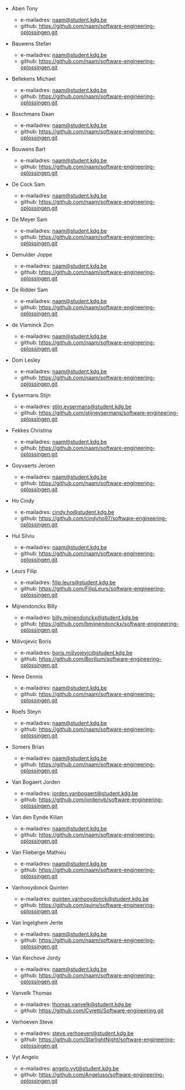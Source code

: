 - Aben Tony
	- e-mailadres: naam@student.kdg.be
	- github: https://github.com/naam/software-engineering-oplossingen.git

- Bauwens Stefan
	- e-mailadres: naam@student.kdg.be
	- github: https://github.com/naam/software-engineering-oplossingen.git

- Bellekens Michael
	- e-mailadres: naam@student.kdg.be
	- github: https://github.com/naam/software-engineering-oplossingen.git

- Boschmans Daan
	- e-mailadres: naam@student.kdg.be
	- github: https://github.com/naam/software-engineering-oplossingen.git

- Bouwens Bart
	- e-mailadres: naam@student.kdg.be
	- github: https://github.com/naam/software-engineering-oplossingen.git

- De Cock Sam
	- e-mailadres: naam@student.kdg.be
	- github: https://github.com/naam/software-engineering-oplossingen.git

- De Meyer Sam
	- e-mailadres: naam@student.kdg.be
	- github: https://github.com/naam/software-engineering-oplossingen.git

- Demulder Joppe
	- e-mailadres: naam@student.kdg.be
	- github: https://github.com/naam/software-engineering-oplossingen.git

- De Ridder Sam
	- e-mailadres: naam@student.kdg.be
	- github: https://github.com/naam/software-engineering-oplossingen.git

- de Vlaminck Zion
	- e-mailadres: naam@student.kdg.be
	- github: https://github.com/naam/software-engineering-oplossingen.git

- Dom Lesley
	- e-mailadres: naam@student.kdg.be
	- github: https://github.com/naam/software-engineering-oplossingen.git

- Eysermans Stijn
	- e-mailadres: stijn.eysermans@student.kdg.be
	- github: https://github.com/stijneysermans/software-engineering-oplossingen.git

- Fekkes Christina
	- e-mailadres: naam@student.kdg.be
	- github: https://github.com/naam/software-engineering-oplossingen.git

- Goyvaerts Jeroen
	- e-mailadres: naam@student.kdg.be
	- github: https://github.com/naam/software-engineering-oplossingen.git

- Ho Cindy
	- e-mailadres: cindy.ho@student.kdg.be
	- github: https://github.com/cindyho97/software-engineering-oplossingen.git

- Hul Silviu
	- e-mailadres: naam@student.kdg.be
	- github: https://github.com/naam/software-engineering-oplossingen.git

- Leurs Filip
	- e-mailadres: filip.leurs@student.kdg.be
	- github: https://github.com/FilipLeurs/software-engineering-oplossingen.git

- Mijnendonckx Billy
	- e-mailadres: billy.mijnendonckx@student.kdg.be
	- github: https://github.com/bmijnendonckx/software-engineering-oplossingen.git

- Milivojevic Boris
	- e-mailadres: boris.milivojevic@student.kdg.be
	- github: https://github.com/Borilium/software-engineering-oplossingen.git

- Neve Dennis
	- e-mailadres: naam@student.kdg.be
	- github: https://github.com/naam/software-engineering-oplossingen.git

- Roefs Steyn
	- e-mailadres: naam@student.kdg.be
	- github: https://github.com/naam/software-engineering-oplossingen.git

- Somers Brian
	- e-mailadres: naam@student.kdg.be
	- github: https://github.com/naam/software-engineering-oplossingen.git

- Van Bogaert Jorden
	- e-mailadres: jorden.vanbogaert@student.kdg.be
	- github: https://github.com/jordenvb/software-engineering-oplossingen.git

- Van den Eynde Kilian
	- e-mailadres: naam@student.kdg.be
	- github: https://github.com/naam/software-engineering-oplossingen.git

- Van Flieberge Mathieu
	- e-mailadres: naam@student.kdg.be
	- github: https://github.com/naam/software-engineering-oplossingen.git

- Vanhooydonck Quinten
	- e-mailadres: quinten.vanhooydonck@student.kdg.be
	- github: https://github.com/quinv/software-engineering-oplossingen.git

- Van Ingelghem Jente
	- e-mailadres: naam@student.kdg.be
	- github: https://github.com/naam/software-engineering-oplossingen.git

- Van Kerchove Jordy
	- e-mailadres: naam@student.kdg.be
	- github: https://github.com/naam/software-engineering-oplossingen.git

- Vanvelk Thomas
	- e-mailadres: thomas.vanvelk@student.kdg.be
	- github: https://github.com/Cyretti/Software-engineering.git

- Verhoeven Steve
	- e-mailadres: steve.verhoeven@student.kdg.be
	- github: https://github.com/StarlightNight/software-engineering-oplossingen.git

- Vyt Angelo
	- e-mailadres: angelo.vyt@student.kdg.be
	- github: https://github.com/Angeluso/software-engineering-oplossingen.git
